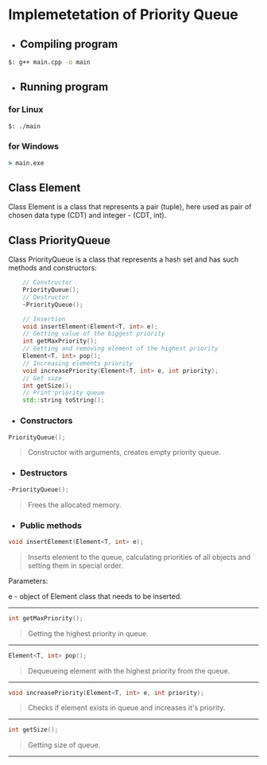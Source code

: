 # Implemetetation of Priority Queue

- ## Compiling program

```bash
$: g++ main.cpp -o main
```

- ## Running program

### for Linux

```bash
$: ./main
```

### for Windows

```cmd
> main.exe
```

## Class Element

Class Element is a class that represents a pair (tuple), here used as
pair of chosen data type (CDT) and integer - (CDT, int).

## Class PriorityQueue

Class PriorityQueue is a class that represents a hash set and has such methods and constructors:

````c++
    // Constructor
    PriorityQueue();
    // Destructor
    ~PriorityQueue();

    // Insertion
    void insertElement(Element<T, int> e);
    // Getting value of the biggest priority
    int getMaxPriority();
    // Getting and removing element of the highest priority
    Element<T, int> pop();
    // Increasing elements priority
    void increasePriority(Element<T, int> e, int priority);
    // Get size
    int getSize();
    // Print priority queue
    std::string toString();
````

- ### Constructors

```C++
PriorityQueue();
```

> Constructor with arguments, creates empty priority queue.

- ### Destructors

```C++
~PriorityQueue();
```

> Frees the allocated memory.

- ### Public methods

```C++
void insertElement(Element<T, int> e);
```

> Inserts element to the queue, calculating priorities of all objects
and setting them in special order.

Parameters:

e - object of Element class that needs to be inserted.

---

```C++
int getMaxPriority();
```

> Getting the highest priority in queue.

---

```C++
Element<T, int> pop();
```

> Dequeueing element with the highest priority from the queue.

---

```C++
void increasePriority(Element<T, int> e, int priority);
```

> Checks if element exists in queue and increases it's priority.

---

```C++
int getSize();
```

> Getting size of queue.

---
